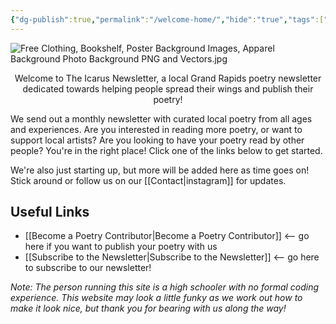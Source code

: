 ```yaml
---
{"dg-publish":true,"permalink":"/welcome-home/","hide":"true","tags":["gardenEntry"],"noteIcon":"1"}
---
```


![Free  Clothing, Bookshelf, Poster Background Images, Apparel Background Photo Background PNG and Vectors.jpg](/img/user/Free%20%20Clothing,%20Bookshelf,%20Poster%20Background%20Images,%20Apparel%20Background%20Photo%20Background%20PNG%20and%20Vectors.jpg)
<div align=center>Welcome to The Icarus Newsletter, a local Grand Rapids poetry newsletter dedicated towards helping people spread their wings and publish their poetry!</div>

We send out a monthly newsletter with curated local poetry from all ages and experiences. Are you interested in reading more poetry, or want to support local artists? Are you looking to have your poetry read by other people? You're in the right place! Click one of the links below to get started.

We're also just starting up, but more will be added here as time goes on! Stick around or follow us on our [[Contact\|instagram]] for updates.
## Useful Links
- [[Become a Poetry Contributor\|Become a Poetry Contributor]] <-- go here if you want to publish your poetry with us
- [[Subscribe to the Newsletter\|Subscribe to the Newsletter]] <-- go here to subscribe to our newsletter!

*Note: The person running this site is a high schooler with no formal coding experience. This website may look a little funky as we work out how to make it look nice, but thank you for bearing with us along the way!*